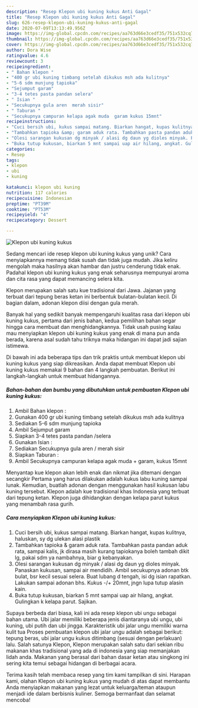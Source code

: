 ```yaml
---
description: "Resep Klepon ubi kuning kukus Anti Gagal"
title: "Resep Klepon ubi kuning kukus Anti Gagal"
slug: 626-resep-klepon-ubi-kuning-kukus-anti-gagal
date: 2020-07-09T13:13:49.956Z
image: https://img-global.cpcdn.com/recipes/aa763d66e3cedf35/751x532cq70/klepon-ubi-kuning-kukus-foto-resep-utama.jpg
thumbnail: https://img-global.cpcdn.com/recipes/aa763d66e3cedf35/751x532cq70/klepon-ubi-kuning-kukus-foto-resep-utama.jpg
cover: https://img-global.cpcdn.com/recipes/aa763d66e3cedf35/751x532cq70/klepon-ubi-kuning-kukus-foto-resep-utama.jpg
author: Dora Wise
ratingvalue: 4.6
reviewcount: 3
recipeingredient:
- " Bahan klepon "
- "400 gr ubi kuning timbang setelah dikukus msh ada kulitnya"
- "5-6 sdm munjung tapioka"
- "Sejumput garam"
- "3-4 tetes pasta pandan selera"
- " Isian "
- "Secukupnya gula aren  merah sisir"
- " Taburan "
- "Secukupnya campuran kelapa agak muda  garam kukus 15mnt"
recipeinstructions:
- "Cuci bersih ubi, kukus sampai matang. Biarkan hangat, kupas kulitnya, haluskan, sy dg ulekan alasi plastik"
- "Tambahkan tapioka &amp; garam aduk rata. Tambahkan pasta pandan aduk rata, sampai kalis, jk dirasa masih kurang tapiokanya boleh tambah dikit lg, pakai sdm ya nambahnya, biar g kebanyakan."
- "Olesi sarangan kukusan dg minyak / alasi dg daun yg dioles minyak. Panaskan kukusan, sampai air mendidih. Ambil secukupnya adonan btk bulat, bsr kecil sesuai selera. Buat lubang d tengah, isi dg isian rapatkan. Lakukan sampai adonan bhs. Kukus -/+ 20mnt, jngn lupa tutup alasin kain."
- "Buka tutup kukusan, biarkan 5 mnt sampai uap air hilang, angkat. Gulingkan k kelapa parut. Sajikan."
categories:
- Resep
tags:
- klepon
- ubi
- kuning

katakunci: klepon ubi kuning 
nutrition: 117 calories
recipecuisine: Indonesian
preptime: "PT39M"
cooktime: "PT53M"
recipeyield: "4"
recipecategory: Dessert

---
```



![Klepon ubi kuning kukus](https://img-global.cpcdn.com/recipes/aa763d66e3cedf35/751x532cq70/klepon-ubi-kuning-kukus-foto-resep-utama.jpg)

Sedang mencari ide resep klepon ubi kuning kukus yang unik? Cara menyiapkannya memang tidak susah dan tidak juga mudah. Jika keliru mengolah maka hasilnya akan hambar dan justru cenderung tidak enak. Padahal klepon ubi kuning kukus yang enak seharusnya mempunyai aroma dan cita rasa yang dapat memancing selera kita.

Klepon merupakan salah satu kue tradisional dari Jawa. Jajanan yang terbuat dari tepung beras ketan ini berbentuk bulatan-bulatan kecil. Di bagian dalam, adonan klepon diisi dengan gula merah.

Banyak hal yang sedikit banyak mempengaruhi kualitas rasa dari klepon ubi kuning kukus, pertama dari jenis bahan, kedua pemilihan bahan segar hingga cara membuat dan menghidangkannya. Tidak usah pusing kalau mau menyiapkan klepon ubi kuning kukus yang enak di mana pun anda berada, karena asal sudah tahu triknya maka hidangan ini dapat jadi sajian istimewa.


Di bawah ini ada beberapa tips dan trik praktis untuk membuat klepon ubi kuning kukus yang siap dikreasikan. Anda dapat membuat Klepon ubi kuning kukus memakai 9 bahan dan 4 langkah pembuatan. Berikut ini langkah-langkah untuk membuat hidangannya.

<!--inarticleads1-->

##### Bahan-bahan dan bumbu yang dibutuhkan untuk pembuatan Klepon ubi kuning kukus:

1. Ambil  Bahan klepon :
1. Gunakan 400 gr ubi kuning timbang setelah dikukus msh ada kulitnya
1. Sediakan 5-6 sdm munjung tapioka
1. Ambil Sejumput garam
1. Siapkan 3-4 tetes pasta pandan /selera
1. Gunakan  Isian :
1. Sediakan Secukupnya gula aren / merah sisir
1. Siapkan  Taburan :
1. Ambil Secukupnya campuran kelapa agak muda + garam, kukus 15mnt


Menyantap kue klepon akan lebih enak dan nikmat jika ditemani dengan secangkir Pertama yang harus dilakukan adalah kukus labu kuning sampai lunak. Kemudian, buatlah adonan dengan menggunakan hasil kukusan labu kuning tersebut. Klepon adalah kue tradisional khas Indonesia yang terbuat dari tepung ketan. Klepon juga dihidangkan dengan kelapa parut kukus yang menambah rasa gurih. 

<!--inarticleads2-->

##### Cara menyiapkan Klepon ubi kuning kukus:

1. Cuci bersih ubi, kukus sampai matang. Biarkan hangat, kupas kulitnya, haluskan, sy dg ulekan alasi plastik
1. Tambahkan tapioka &amp; garam aduk rata. Tambahkan pasta pandan aduk rata, sampai kalis, jk dirasa masih kurang tapiokanya boleh tambah dikit lg, pakai sdm ya nambahnya, biar g kebanyakan.
1. Olesi sarangan kukusan dg minyak / alasi dg daun yg dioles minyak. Panaskan kukusan, sampai air mendidih. Ambil secukupnya adonan btk bulat, bsr kecil sesuai selera. Buat lubang d tengah, isi dg isian rapatkan. Lakukan sampai adonan bhs. Kukus -/+ 20mnt, jngn lupa tutup alasin kain.
1. Buka tutup kukusan, biarkan 5 mnt sampai uap air hilang, angkat. Gulingkan k kelapa parut. Sajikan.


Supaya berbeda dari biasa, kali ini ada resep klepon ubi ungu sebagai bahan utama. Ubi jalar memiliki beberapa jenis diantaranya ubi ungu, ubi kuning, ubi putih dan ubi jingga. Karakteristik ubi jalar ungu memiliki warna kulit tua Proses pembuatan klepon ubi jalar ungu adalah sebagai berikut: tepung beras, ubi jalar ungu kukus ditimbang (sesuai dengan perlakuan) lalu. Salah satunya Klepon, Klepon merupakan salah satu dari sekian ribu makanan khas tradisional yang ada di indonesia yang siap memanjakan lidah anda. Makanan yang berasal dari bahan dasar ketan atau singkong ini sering kita temui sebagai hidangan di berbagai acara. 

Terima kasih telah membaca resep yang tim kami tampilkan di sini. Harapan kami, olahan Klepon ubi kuning kukus yang mudah di atas dapat membantu Anda menyiapkan makanan yang lezat untuk keluarga/teman ataupun menjadi ide dalam berbisnis kuliner. Semoga bermanfaat dan selamat mencoba!
